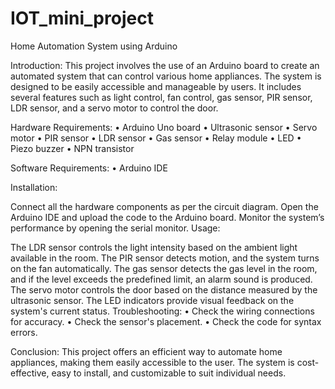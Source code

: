 # IOT_mini_project

Home Automation System using Arduino

Introduction:
This project involves the use of an Arduino board to create an automated system that can control various home appliances. The system is designed to be easily accessible and manageable by users. It includes several features such as light control, fan control, gas sensor, PIR sensor, LDR sensor, and a servo motor to control the door.

Hardware Requirements:
• Arduino Uno board
• Ultrasonic sensor
• Servo motor
• PIR sensor
• LDR sensor
• Gas sensor
• Relay module
• LED
• Piezo buzzer
• NPN transistor

Software Requirements:
• Arduino IDE

Installation:

Connect all the hardware components as per the circuit diagram.
Open the Arduino IDE and upload the code to the Arduino board.
Monitor the system’s performance by opening the serial monitor.
Usage:

The LDR sensor controls the light intensity based on the ambient light available in the room.
The PIR sensor detects motion, and the system turns on the fan automatically.
The gas sensor detects the gas level in the room, and if the level exceeds the predefined limit, an alarm sound is produced.
The servo motor controls the door based on the distance measured by the ultrasonic sensor.
The LED indicators provide visual feedback on the system's current status.
Troubleshooting:
• Check the wiring connections for accuracy.
• Check the sensor's placement.
• Check the code for syntax errors.

Conclusion:
This project offers an efficient way to automate home appliances, making them easily accessible to the user. The system is cost-effective, easy to install, and customizable to suit individual needs.
